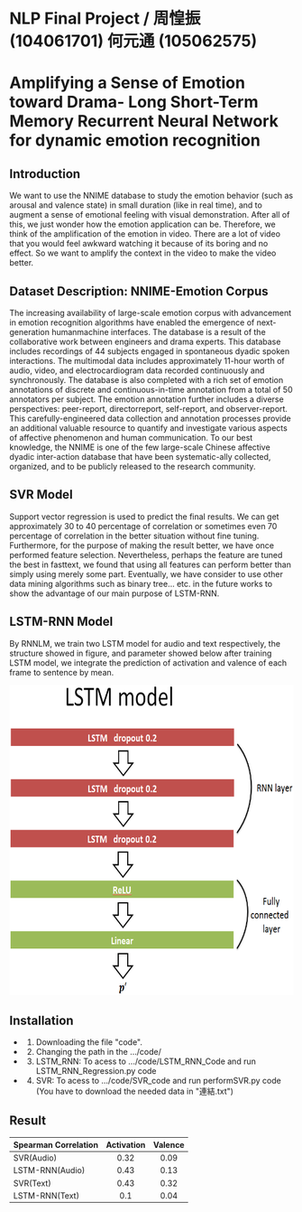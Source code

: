# NLP Final Project / 周惶振 (104061701) 何元通 (105062575)

<h1>Amplifying a Sense of Emotion toward Drama-
Long Short-Term Memory Recurrent Neural Network for dynamic emotion
recognition <br>

</h1>

<h2>Introduction</h2>
<p>We want to use the NNIME database to study the emotion behavior (such as arousal and valence state) in small duration (like in
real time), and to augment a sense of emotional feeling with visual demonstration. After all of this, we just wonder how the emotion application can be. Therefore, we think of the amplification of the emotion in video. There are a lot of video that you would feel awkward watching it because of its boring and no effect. So we want to amplify the context in the video to make the video better.
</p>

<h2>Dataset Description: NNIME-Emotion Corpus</h2>
<p>The increasing availability of large-scale emotion corpus with advancement in emotion recognition algorithms have enabled the emergence of next-generation humanmachine interfaces. The database is a result of the collaborative work between engineers and drama experts. This database includes recordings of 44 subjects engaged in spontaneous dyadic spoken interactions.
The multimodal data includes approximately 11-hour worth of audio, video, and electrocardiogram data recorded continuously and synchronously. The database is also completed with a rich set of emotion annotations of discrete and continuous-in-time annotation from a total of 50 annotators per subject.
The emotion annotation further includes a diverse perspectives: peer-report, directorreport, self-report, and observer-report. This carefully-engineered data collection and annotation processes provide an additional valuable resource to quantify and investigate various aspects of affective phenomenon and human communication. To our best knowledge, the NNIME is one of the few large-scale Chinese affective dyadic inter-action database that have been systematic-ally collected, organized, and to be publicly released to the research community.</p>

<h2>SVR Model</h2>
<p>
Support vector regression is used to predict the final results. We  can get  approximately
30 to 40 percentage of correlation or sometimes  even  70  percentage  of  correlation  in  the  better  situation  without  fine tuning. Furthermore, for the purpose of making the result better, we have once performed feature selection. Nevertheless, perhaps the feature are tuned the best in fasttext, we found that using all features can perform better than simply using merely some part. Eventually, we have consider to use other data mining algorithms such as binary tree… etc. in the future works to show the advantage of our main purpose of LSTM-RNN.
</p>

<h2>LSTM-RNN Model</h2>
<p>
By RNNLM, we train two LSTM model for audio and text respectively, the structure showed in figure, and parameter showed below after training LSTM model, we integrate the prediction of activation and valence of each frame to sentence by mean. 
</p>
<img src="LSTM_RNN.png" height="550px">

<h2> Installation</h2>

* 1. Downloading the file "code".
* 2. Changing the path in the .../code/
* 3. LSTM_RNN: To acess to .../code/LSTM_RNN_Code and run LSTM_RNN_Regression.py code
* 4. SVR: To acess to .../code/SVR_code and run performSVR.py code (You have to download the needed data in "連結.txt")


<h2>Result</h2>

|Spearman Correlation|Activation|Valence|
|---|:---:|:---:|
|SVR(Audio)|0.32|0.09|
|LSTM-RNN(Audio)|0.43|0.13|
|SVR(Text)|0.43|0.32|
|LSTM-RNN(Text)|0.1|0.04|
